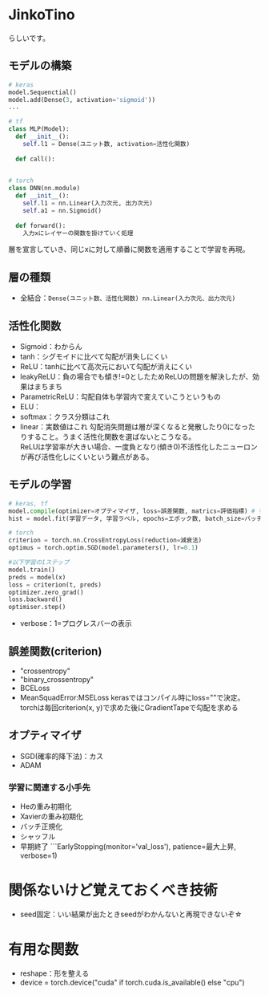 # JinkoTino
らしいです。

## モデルの構築
```python
# keras
model.Sequenctial()
model.add(Dense(3, activation='sigmoid'))
...

# tf
class MLP(Model):
  def __init__():
    self.l1 = Dense(ユニット数, activation=活性化関数)
    
  def call():
    

# torch
class DNN(nn.module)
  def __init__():
    self.l1 = nn.Linear(入力次元, 出力次元)
    self.a1 = nn.Sigmoid()
    
  def forward():
    入力xにレイヤーの関数を掛けていく処理


``` 
層を宣言していき、同じxに対して順番に関数を適用することで学習を再現。

## 層の種類
- 全結合：```Dense(ユニット数、活性化関数) nn.Linear(入力次元、出力次元)```

## 活性化関数
- Sigmoid：わからん
- tanh：シグモイドに比べて勾配が消失しにくい
- ReLU：tanhに比べて高次元において勾配が消えにくい
- leakyReLU：負の場合でも傾き!=0としたためReLUの問題を解決したが、効果はまちまち
- ParametricReLU：勾配自体も学習内で変えていこうというもの
- ELU：
- softmax：クラス分類はこれ
- linear：実数値はこれ
勾配消失問題は層が深くなると発散したり0になったりすること。うまく活性化関数を選ばないとこうなる。  
ReLUは学習率が大きい場合、一度負となり(傾き0)不活性化したニューロンが再び活性化しにくいという難点がある。  


## モデルの学習
```python
# keras, tf
model.compile(optimizer=オプティマイザ, loss=誤差関数, matrics=評価指標) # 学習の設定
hist = model.fit(学習データ, 学習ラベル, epochs=エポック数, batch_size=バッチサイズ)

# torch
criterion = torch.nn.CrossEntropyLoss(reduction=減衰法)
optimus = torch.optim.SGD(model.parameters(), lr=0.1)

#以下学習の1ステップ
model.train()
preds = model(x)
loss = criterion(t, preds)
optimizer.zero_grad()
loss.backward()
optimiser.step()

```
- verbose：1=プログレスバーの表示


## 誤差関数(criterion)
- "crossentropy"
- "binary_crossentropy"
- BCELoss
- MeanSquadError:MSELoss
kerasではコンパイル時にloss=""で決定。torchは毎回criterion(x, y)で求めた後にGradientTapeで勾配を求める

## オプティマイザ
- SGD(確率的降下法)：カス
- ADAM

### 学習に関連する小手先
- Heの重み初期化
- Xavierの重み初期化
- バッチ正規化
- シャッフル
- 早期終了 ```EarlyStopping(monitor='val_loss'), patience=最大上昇, verbose=1)

# 関係ないけど覚えておくべき技術
- seed固定：いい結果が出たときseedがわかんないと再現できないぞ☆

# 有用な関数
- reshape：形を整える
- device = torch.device("cuda" if torch.cuda.is_available() else "cpu")

